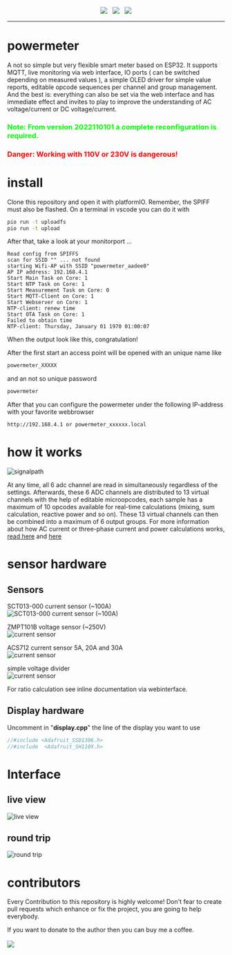 <p align="center">
<img src="https://img.shields.io/github/last-commit/sharandac/powermeter.svg?style=for-the-badge" />
&nbsp;
<img src="https://img.shields.io/github/license/sharandac/powermeter.svg?style=for-the-badge" />
&nbsp;
<a href="https://www.buymeacoffee.com/sharandac" target="_blank"><img src="https://img.shields.io/badge/Buy%20me%20a%20coffee-%E2%82%AC5-orange?style=for-the-badge&logo=buy-me-a-coffee" /></a>
</p>
<hr/>

# powermeter

A not so simple but very flexible smart meter based on ESP32. It supports MQTT, live monitoring via web interface, IO ports ( can be switched depending on measured values ), a simple OLED driver for simple value reports, editable opcode sequences per channel and group management. And the best is: everything can also be set via the web interface and has immediate effect and invites to play to improve the understanding of AC voltage/current or DC voltage/current.<br>
<h3 style="color:#00ff00">Note: From version 2022110101 a complete reconfiguration is required.</h3>
<h3 style="color:#ff0000">Danger: Working with 110V or 230V is dangerous!</h3>

# install

Clone this repository and open it with platformIO. Remember, the SPIFF must also be flashed. On a terminal in vscode you can do it with
```bash
pio run -t uploadfs
pio run -t upload
```

After that, take a look at your monitorport ...

```text
Read config from SPIFFS
scan for SSID "" ... not found
starting Wifi-AP with SSID "powermeter_aadee0"
AP IP address: 192.168.4.1
Start Main Task on Core: 1
Start NTP Task on Core: 1
Start Measurement Task on Core: 0
Start MQTT-Client on Core: 1
Start Webserver on Core: 1
NTP-client: renew time
Start OTA Task on Core: 1
Failed to obtain time
NTP-client: Thursday, January 01 1970 01:00:07
```
When the output look like this, congratulation!

After the first start an access point will be opened with an unique name like
```bash
powermeter_XXXXX
```
and an not so unique password
```bash
powermeter
```
After that you can configure the powermeter under the following IP-address with your favorite webbrowser
```bash
http://192.168.4.1 or powermeter_xxxxxx.local
```
# how it works

![signalpath](images/signalpath.png)

At any time, all 6 adc channel are read in simultaneously regardless of the settings. Afterwards, these 6 ADC channels are distributed to 13 virtual channels with the help of editable microopcodes, each sample has a maximum of 10 opcodes available for real-time calculations (mixing, sum calculation, reactive power and so on). These 13 virtual channels can then be combined into a maximum of 6 output groups. For more information about how AC current or three-phase current and power calculations works, [read here](https://en.wikipedia.org/wiki/Alternating_current) and [here](https://en.wikipedia.org/wiki/Three-phase_electric_power)

# sensor hardware

## Sensors
SCT013-000 current sensor (~100A)<br>
![SCT013-000 current sensor (~100A)](data/SCT013-000.png)

ZMPT101B voltage sensor (~250V)<br>
![current sensor](data/ZMPT101B.png)

ACS712 current sensor 5A, 20A and 30A<br>
![current sensor](data/ACS712.png)

simple voltage divider<br>
![current sensor](data/voltage-div.png)

For ratio calculation see inline documentation via webinterface.

## Display hardware
Uncomment in "**display.cpp**" the line of the display you want to use<br>
```c
//#include <Adafruit_SSD1306.h>
//#include  <Adafruit_SH110X.h>
```

# Interface

## live view
![live view](images/preview.gif)
## round trip
![round trip](images/live-view.gif)

# contributors

Every Contribution to this repository is highly welcome! Don't fear to create pull requests which enhance or fix the project, you are going to help everybody.
<p>
If you want to donate to the author then you can buy me a coffee.
<br/><br/>
<a href="https://www.buymeacoffee.com/sharandac" target="_blank"><img src="https://img.shields.io/badge/Buy%20me%20a%20coffee-%E2%82%AC5-orange?style=for-the-badge&logo=buy-me-a-coffee" /></a>
</p>
